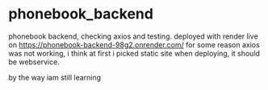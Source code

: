 # phonebook_backend
phonebook backend, checking axios and testing.
deployed with render
live on https://phonebook-backend-98g2.onrender.com/ 
for some reason axios was not working, i think at first i picked static site when deploying, it should be webservice.

by the way iam still learning
